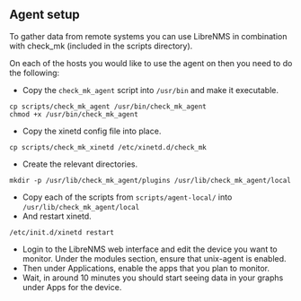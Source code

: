 Agent setup
-----------

To gather data from remote systems you can use LibreNMS in combination with check_mk (included in the scripts directory).

On each of the hosts you would like to use the agent on then you need to do the following:

* Copy the `check_mk_agent` script into `/usr/bin` and make it executable.

```shell
cp scripts/check_mk_agent /usr/bin/check_mk_agent
chmod +x /usr/bin/check_mk_agent
```

* Copy the xinetd config file into place.

```shell
cp scripts/check_mk_xinetd /etc/xinetd.d/check_mk
```

* Create the relevant directories.

```shell
mkdir -p /usr/lib/check_mk_agent/plugins /usr/lib/check_mk_agent/local
```

* Copy each of the scripts from `scripts/agent-local/` into `/usr/lib/check_mk_agent/local`
* And restart xinetd.

```shell
/etc/init.d/xinetd restart
```

* Login to the LibreNMS web interface and edit the device you want to monitor. Under the modules section, ensure that unix-agent is enabled.
* Then under Applications, enable the apps that you plan to monitor.
* Wait, in around 10 minutes you should start seeing data in your graphs under Apps for the device.

